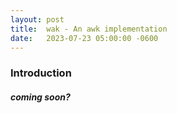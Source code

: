 ```yaml
---
layout: post
title:  wak - An awk implementation
date:   2023-07-23 05:00:00 -0600
---
```


### Introduction

##### coming soon?
